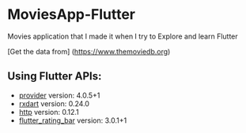 # MoviesApp-Flutter

Movies application that I made it when I try to Explore and learn Flutter

[Get the data from] (https://www.themoviedb.org)


## Using Flutter APIs:

- [provider](https://pub.dev/packages/provider) version: 4.0.5+1 
- [rxdart](https://pub.dev/packages/rxdart) version: 0.24.0
- [http](https://pub.dev/packages/http) version: 0.12.1 
- [flutter_rating_bar](https://pub.dev/packages/flutter_rating_bar) version: 3.0.1+1
